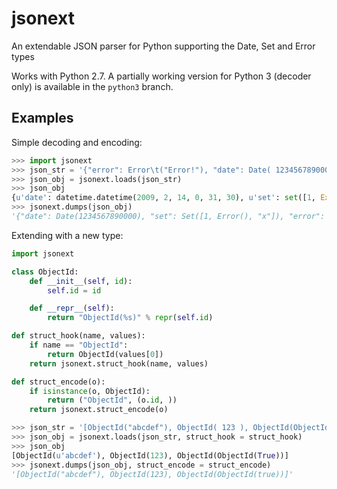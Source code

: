 # jsonext
An extendable JSON parser for Python supporting the Date, Set and Error types

Works with Python 2.7. A partially working version for Python 3 (decoder only) is available in the `python3` branch.

## Examples

Simple decoding and encoding:
```python
>>> import jsonext
>>> json_str = '{"error": Error\t("Error!"), "date": Date( 1234567890000 ), "set": Set([ 1, "x", Error() ])}'
>>> json_obj = jsonext.loads(json_str)
>>> json_obj
{u'date': datetime.datetime(2009, 2, 14, 0, 31, 30), u'set': set([1, Exception(), u'x']), u'error': Exception(u'Error!',)}
>>> jsonext.dumps(json_obj)
'{"date": Date(1234567890000), "set": Set([1, Error(), "x"]), "error": Error("Error!")}'
```

Extending with a new type:
```python
import jsonext

class ObjectId:
    def __init__(self, id):
        self.id = id

    def __repr__(self):
        return "ObjectId(%s)" % repr(self.id)

def struct_hook(name, values):
    if name == "ObjectId":
        return ObjectId(values[0])
    return jsonext.struct_hook(name, values)

def struct_encode(o):
    if isinstance(o, ObjectId):
        return ("ObjectId", (o.id, ))
    return jsonext.struct_encode(o)
```

```python
>>> json_str = '[ObjectId("abcdef"), ObjectId( 123 ), ObjectId(ObjectId(true))]'
>>> json_obj = jsonext.loads(json_str, struct_hook = struct_hook)
>>> json_obj
[ObjectId(u'abcdef'), ObjectId(123), ObjectId(ObjectId(True))]
>>> jsonext.dumps(json_obj, struct_encode = struct_encode)
'[ObjectId("abcdef"), ObjectId(123), ObjectId(ObjectId(true))]'
```

